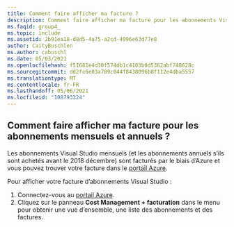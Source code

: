 ```yaml
---
title: Comment faire afficher ma facture ?
description: Comment faire afficher ma facture pour les abonnements Visual Studio mensuels et annuels
ms.faqid: group4_
ms.topic: include
ms.assetid: 2b91ea18-d8d5-4a75-a2cd-4996e63d77e8
author: CaityBuschlen
ms.author: cabuschl
ms.date: 05/03/2021
ms.openlocfilehash: f51681e4d30f574db1c4103b0d5362abf748628c
ms.sourcegitcommit: dd2fc6e03a789c044f8438096b8f112e4dba5557
ms.translationtype: MT
ms.contentlocale: fr-FR
ms.lasthandoff: 05/06/2021
ms.locfileid: "108793324"
---
```

## <a name="how-do-i-view-my-invoice-for-monthly-and-annual-subscriptions"></a>Comment faire afficher ma facture pour les abonnements mensuels et annuels ?

Les abonnements Visual Studio mensuels (et les abonnements annuels s’ils sont achetés avant le 2018 décembre) sont facturés par le biais d’Azure et vous pouvez trouver votre facture dans le [portail Azure](https://portal.azure.com/). 

Pour afficher votre facture d’abonnements Visual Studio :
1. Connectez-vous au [portail Azure](https://portal.azure.com/). 
0. Cliquez sur le panneau **Cost Management + facturation** dans le menu pour obtenir une vue d’ensemble, une liste des abonnements et des factures. 